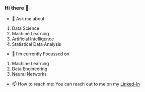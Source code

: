 ### Hi there 👋

- 💬 Ask me about 
 1. Data Science
 2. Machine Learning
 3. Artificial Intelligence
 4. Statistical Data Analysis

 
- 🌱 I’m currently Focussed on
 1. Machine Learning
 2. Data Engineering
 3. Neural Networks
 
- 📫 How to reach me: 
  You can reach out to me on my 
  [Linked-In](https://www.linkedin.com/in/kasichennupati/)

<!--
**KasiChennupati/KasiChennupati** is a ✨ _special_ ✨ repository because its `README.md` (this file) appears on your GitHub profile.

Here are some ideas to get you started:

- 🔭 I’m currently working on 
 ...
- 👯 I’m looking to collaborate on ...
- 🤔 I’m looking for help with ...
- 💬 Ask me about 
- 📫 How to reach me: 
  You ccan reach out to me on my 
  [Linked In](https://www.linkedin.com/in/kasichennupati/)
- 😄 Pronouns: ...
- ⚡ Fun fact: ...
-->
